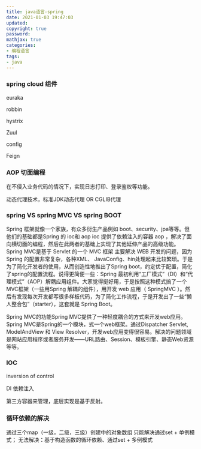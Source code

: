 ```yaml
---
title: java语言-spring
date: 2021-01-03 19:47:03
updated:
copyright: true
password:
mathjax: true
categories:
- 编程语言
tags: 
- java
---
```

### spring cloud 组件

euraka

robbin

hystrix

Zuul

config

Feign



### AOP 切面编程

在不侵入业务代码的情况下，实现日志打印、登录鉴权等功能。

动态代理技术，标准JDK动态代理 OR CGLIB代理

### spring VS  spring MVC VS  spring BOOT
Spring 框架就像一个家族，有众多衍生产品例如 boot、security、jpa等等。但他们的基础都是Spring 的 ioc和 aop ioc 提供了依赖注入的容器 aop ，解决了面向横切面的编程，然后在此两者的基础上实现了其他延伸产品的高级功能。Spring MVC是基于 Servlet 的一个 MVC 框架 主要解决 WEB 开发的问题，因为 Spring 的配置非常复杂，各种XML、 JavaConfig、hin处理起来比较繁琐。于是为了简化开发者的使用，从而创造性地推出了Spring boot，约定优于配置，简化了spring的配置流程。说得更简便一些：Spring 最初利用“工厂模式”（DI）和“代理模式”（AOP）解耦应用组件。大家觉得挺好用，于是按照这种模式搞了一个 MVC框架（一些用Spring 解耦的组件），用开发 web 应用（ SpringMVC ）。然后有发现每次开发都写很多样板代码，为了简化工作流程，于是开发出了一些“懒人整合包”（starter），这套就是 Spring Boot。

Spring MVC的功能Spring MVC提供了一种轻度耦合的方式来开发web应用。Spring MVC是Spring的一个模块，式一个web框架。通过Dispatcher Servlet, ModelAndView 和 View Resolver，开发web应用变得很容易。解决的问题领域是网站应用程序或者服务开发——URL路由、Session、模板引擎、静态Web资源等等。


### IOC 

inversion of control

DI 依赖注入

第三方容器来管理，底层实现是基于反射。

### 循环依赖的解决

通过三个map（一级，二级，三级）创建中的对象数组
只能解决通过set + 单例模式； 无法解决：基于构造函数的循环依赖、通过set + 多例模式